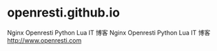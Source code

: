 # openresti.github.io
Nginx Openresti Python Lua IT 博客
Nginx Openresti Python Lua IT 博客 http://www.openresti.com
